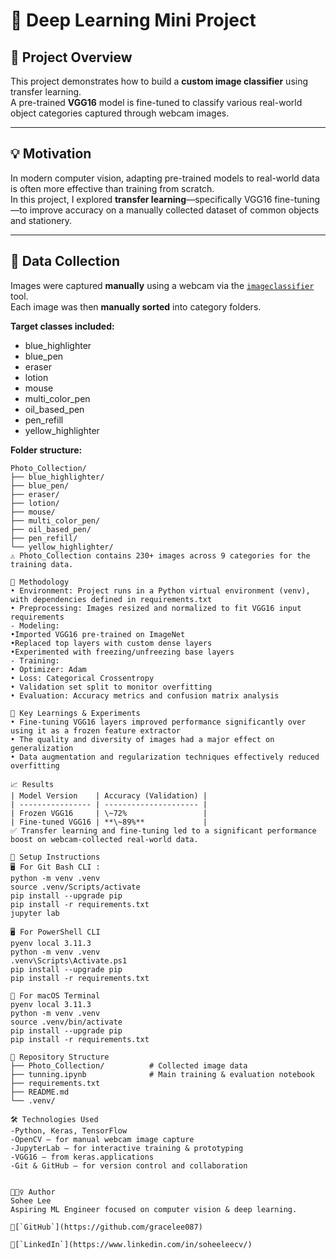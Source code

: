 # 🧠 Deep Learning Mini Project

## 📌 Project Overview

This project demonstrates how to build a **custom image classifier** using transfer learning.  
A pre-trained **VGG16** model is fine-tuned to classify various real-world object categories captured through webcam images.

---

## 💡 Motivation

In modern computer vision, adapting pre-trained models to real-world data is often more effective than training from scratch.  
In this project, I explored **transfer learning**—specifically VGG16 fine-tuning—to improve accuracy on a manually collected dataset of common objects and stationery.

---

## 📸 Data Collection

Images were captured **manually** using a webcam via the [`imageclassifier`](https://github.com/bonartm/imageclassifier) tool.  
Each image was then **manually sorted** into category folders.

**Target classes included:**

- blue_highlighter  
- blue_pen  
- eraser  
- lotion  
- mouse  
- multi_color_pen  
- oil_based_pen  
- pen_refill  
- yellow_highlighter  

**Folder structure:**

```text
Photo_Collection/
├── blue_highlighter/
├── blue_pen/
├── eraser/
├── lotion/
├── mouse/
├── multi_color_pen/
├── oil_based_pen/
├── pen_refill/
└── yellow_highlighter/
⚠️ Photo_Collection contains 230+ images across 9 categories for the training data.

🧪 Methodology
• Environment: Project runs in a Python virtual environment (venv), with dependencies defined in requirements.txt
• Preprocessing: Images resized and normalized to fit VGG16 input requirements
- Modeling:
•Imported VGG16 pre-trained on ImageNet
•Replaced top layers with custom dense layers
•Experimented with freezing/unfreezing base layers
- Training:
• Optimizer: Adam
• Loss: Categorical Crossentropy
• Validation set split to monitor overfitting
• Evaluation: Accuracy metrics and confusion matrix analysis

🔬 Key Learnings & Experiments
• Fine-tuning VGG16 layers improved performance significantly over using it as a frozen feature extractor
• The quality and diversity of images had a major effect on generalization
• Data augmentation and regularization techniques effectively reduced overfitting

📈 Results
| Model Version    | Accuracy (Validation) |
| ---------------- | --------------------- |
| Frozen VGG16     | \~72%                 |
| Fine-tuned VGG16 | **\~89%**             |
✅ Transfer learning and fine-tuning led to a significant performance boost on webcam-collected real-world data.

🧰 Setup Instructions
🖥️ For Git Bash CLI : 
python -m venv .venv
source .venv/Scripts/activate
pip install --upgrade pip
pip install -r requirements.txt
jupyter lab

🖥️ For PowerShell CLI
pyenv local 3.11.3
python -m venv .venv
.venv\Scripts\Activate.ps1
pip install --upgrade pip
pip install -r requirements.txt

🍎 For macOS Terminal
pyenv local 3.11.3
python -m venv .venv
source .venv/bin/activate
pip install --upgrade pip
pip install -r requirements.txt

📁 Repository Structure
├── Photo_Collection/          # Collected image data
├── tunning.ipynb              # Main training & evaluation notebook
├── requirements.txt
├── README.md
└── .venv/                     

🛠️ Technologies Used
-Python, Keras, TensorFlow
-OpenCV – for manual webcam image capture
-JupyterLab – for interactive training & prototyping
-VGG16 – from keras.applications
-Git & GitHub – for version control and collaboration


🙋🏻‍♀️ Author
Sohee Lee
Aspiring ML Engineer focused on computer vision & deep learning.

🔗[`GitHub`](https://github.com/gracelee087)

🔗[`LinkedIn`](https://www.linkedin.com/in/soheeleecv/)












